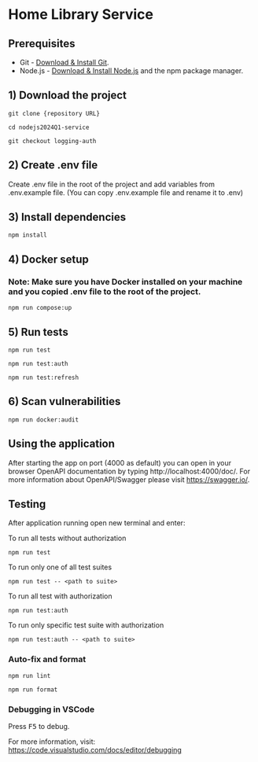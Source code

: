 # Home Library Service

## Prerequisites

- Git - [Download & Install Git](https://git-scm.com/downloads).
- Node.js - [Download & Install Node.js](https://nodejs.org/en/download/) and the npm package manager.

## 1) Download the project

```
git clone {repository URL}
```
```
cd nodejs2024Q1-service
```
```
git checkout logging-auth
```

## 2) Create .env file

Create .env file in the root of the project and add variables from .env.example file.
(You can copy .env.example file and rename it to .env)

## 3) Install dependencies

```
npm install
```

## 4) Docker setup
### Note: Make sure you have Docker installed on your machine and you copied .env file to the root of the project.

```
npm run compose:up
```

## 5) Run tests

```
npm run test
```

```
npm run test:auth
```

```
npm run test:refresh
```

## 6) Scan vulnerabilities

```
npm run docker:audit
```

## Using the application

After starting the app on port (4000 as default) you can open
in your browser OpenAPI documentation by typing http://localhost:4000/doc/.
For more information about OpenAPI/Swagger please visit https://swagger.io/.

## Testing

After application running open new terminal and enter:

To run all tests without authorization

```
npm run test
```

To run only one of all test suites

```
npm run test -- <path to suite>
```

To run all test with authorization

```
npm run test:auth
```

To run only specific test suite with authorization

```
npm run test:auth -- <path to suite>
```

### Auto-fix and format

```
npm run lint
```

```
npm run format
```

### Debugging in VSCode

Press <kbd>F5</kbd> to debug.

For more information, visit: https://code.visualstudio.com/docs/editor/debugging
